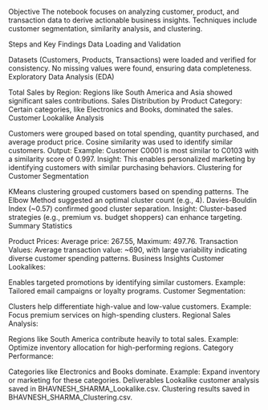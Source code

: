 Objective
The notebook focuses on analyzing customer, product, and transaction data to derive actionable business insights. Techniques include customer segmentation, similarity analysis, and clustering.

Steps and Key Findings
Data Loading and Validation

Datasets (Customers, Products, Transactions) were loaded and verified for consistency.
No missing values were found, ensuring data completeness.
Exploratory Data Analysis (EDA)

Total Sales by Region:
Regions like South America and Asia showed significant sales contributions.
Sales Distribution by Product Category:
Certain categories, like Electronics and Books, dominated the sales.
Customer Lookalike Analysis

Customers were grouped based on total spending, quantity purchased, and average product price.
Cosine similarity was used to identify similar customers.
Output:
Example: Customer C0001 is most similar to C0103 with a similarity score of 0.997.
Insight: This enables personalized marketing by identifying customers with similar purchasing behaviors.
Clustering for Customer Segmentation

KMeans clustering grouped customers based on spending patterns.
The Elbow Method suggested an optimal cluster count (e.g., 4).
Davies-Bouldin Index (~0.57) confirmed good cluster separation.
Insight: Cluster-based strategies (e.g., premium vs. budget shoppers) can enhance targeting.
Summary Statistics

Product Prices:
Average price: 267.55, Maximum: 497.76.
Transaction Values:
Average transaction value: ~690, with large variability indicating diverse customer spending patterns.
Business Insights
Customer Lookalikes:

Enables targeted promotions by identifying similar customers.
Example: Tailored email campaigns or loyalty programs.
Customer Segmentation:

Clusters help differentiate high-value and low-value customers.
Example: Focus premium services on high-spending clusters.
Regional Sales Analysis:

Regions like South America contribute heavily to total sales.
Example: Optimize inventory allocation for high-performing regions.
Category Performance:

Categories like Electronics and Books dominate.
Example: Expand inventory or marketing for these categories.
Deliverables
Lookalike customer analysis saved in BHAVNESH_SHARMA_Lookalike.csv.
Clustering results saved in BHAVNESH_SHARMA_Clustering.csv.
